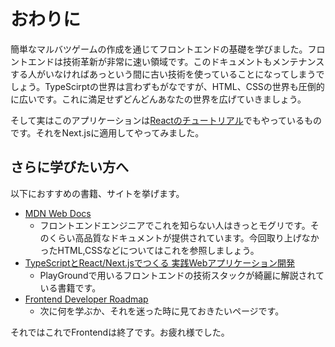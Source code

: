 # おわりに

簡単なマルバツゲームの作成を通じてフロントエンドの基礎を学びました。フロントエンドは技術革新が非常に速い領域です。このドキュメントもメンテナンスする人がいなければあっという間に古い技術を使っていることになってしまうでしょう。TypeScirptの世界は言わずもがなですが、HTML、CSSの世界も圧倒的に広いです。これに満足せずどんどんあなたの世界を広げていきましょう。

そして実はこのアプリケーションは[Reactのチュートリアル](https://react.dev/learn/tutorial-tic-tac-toe)でもやっているものです。それをNext.jsに適用してやってみました。

## さらに学びたい方へ

以下におすすめの書籍、サイトを挙げます。

- [MDN Web Docs](https://developer.mozilla.org/ja/docs/Web)
  - フロントエンドエンジニアでこれを知らない人はきっとモグリです。そのくらい高品質なドキュメントが提供されています。今回取り上げなかったHTML,CSSなどについてはこれを参照しましょう。
- [TypeScriptとReact/Next.jsでつくる 実践Webアプリケーション開発](https://gihyo.jp/book/2022/978-4-297-12916-3)
  - PlayGroundで用いるフロントエンドの技術スタックが綺麗に解説されている書籍です。
- [Frontend Developer Roadmap](https://roadmap.sh/frontend)
  - 次に何を学ぶか、それを迷った時に見ておきたいページです。

それではこれでFrontendは終了です。お疲れ様でした。
